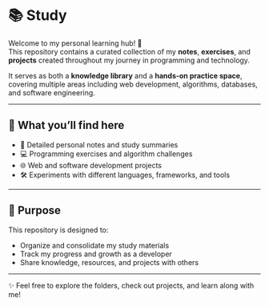 # 📚 Study

Welcome to my personal learning hub! 🚀  
This repository contains a curated collection of my **notes**, **exercises**, and **projects** created throughout my journey in programming and technology.  

It serves as both a **knowledge library** and a **hands-on practice space**, covering multiple areas including web development, algorithms, databases, and software engineering.

---

## 🔎 What you’ll find here
- 📖 Detailed personal notes and study summaries  
- 💻 Programming exercises and algorithm challenges  
- 🌐 Web and software development projects  
- 🛠️ Experiments with different languages, frameworks, and tools  

---

## 🎯 Purpose
This repository is designed to:
- Organize and consolidate my study materials  
- Track my progress and growth as a developer  
- Share knowledge, resources, and projects with others  

---

✨ Feel free to explore the folders, check out projects, and learn along with me!
